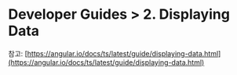 Developer Guides > 2. Displaying Data
=====================================

참고: [https://angular.io/docs/ts/latest/guide/displaying-data.html](https://angular.io/docs/ts/latest/guide/displaying-data.html)
